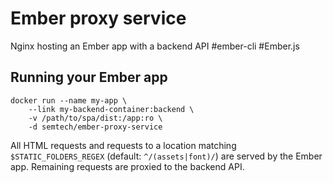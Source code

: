# Ember proxy service
Nginx hosting an Ember app with a backend API #ember-cli #Ember.js

## Running your Ember app
    docker run --name my-app \
        --link my-backend-container:backend \
        -v /path/to/spa/dist:/app:ro \
        -d semtech/ember-proxy-service

All HTML requests and requests to a location matching `$STATIC_FOLDERS_REGEX` (default: `^/(assets|font)/`) are served by the Ember app. Remaining requests are proxied to the backend API.
